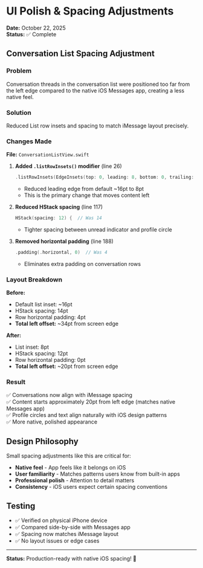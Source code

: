 # UI Polish & Spacing Adjustments

**Date:** October 22, 2025  
**Status:** ✅ Complete

## Conversation List Spacing Adjustment

### Problem
Conversation threads in the conversation list were positioned too far from the left edge compared to the native iOS Messages app, creating a less native feel.

### Solution
Reduced List row insets and spacing to match iMessage layout precisely.

### Changes Made

**File:** `ConversationListView.swift`

1. **Added `.listRowInsets()` modifier** (line 26)
   ```swift
   .listRowInsets(EdgeInsets(top: 0, leading: 8, bottom: 0, trailing: 8))
   ```
   - Reduced leading edge from default ~16pt to 8pt
   - This is the primary change that moves content left

2. **Reduced HStack spacing** (line 117)
   ```swift
   HStack(spacing: 12) {  // Was 14
   ```
   - Tighter spacing between unread indicator and profile circle

3. **Removed horizontal padding** (line 188)
   ```swift
   .padding(.horizontal, 0)  // Was 4
   ```
   - Eliminates extra padding on conversation rows

### Layout Breakdown

**Before:**
- Default list inset: ~16pt
- HStack spacing: 14pt
- Row horizontal padding: 4pt
- **Total left offset:** ~34pt from screen edge

**After:**
- List inset: 8pt
- HStack spacing: 12pt
- Row horizontal padding: 0pt
- **Total left offset:** ~20pt from screen edge

### Result
✅ Conversations now align with iMessage spacing  
✅ Content starts approximately 20pt from left edge (matches native Messages app)  
✅ Profile circles and text align naturally with iOS design patterns  
✅ More native, polished appearance

## Design Philosophy

Small spacing adjustments like this are critical for:
- **Native feel** - App feels like it belongs on iOS
- **User familiarity** - Matches patterns users know from built-in apps
- **Professional polish** - Attention to detail matters
- **Consistency** - iOS users expect certain spacing conventions

## Testing
- ✅ Verified on physical iPhone device
- ✅ Compared side-by-side with Messages app
- ✅ Spacing now matches iMessage layout
- ✅ No layout issues or edge cases

---

**Status:** Production-ready with native iOS spacing! 🎯

